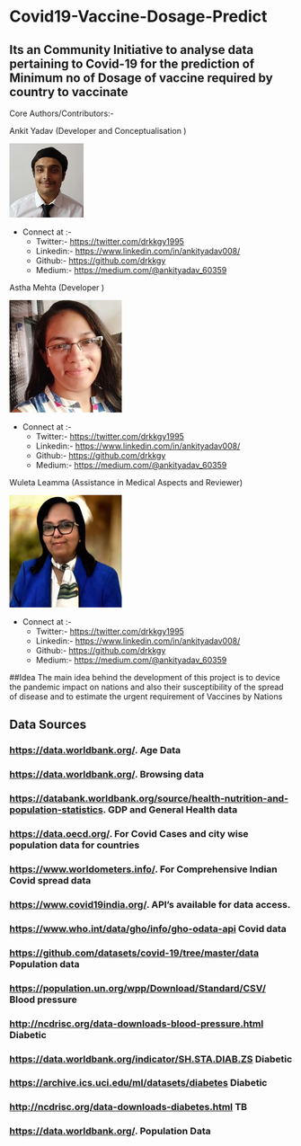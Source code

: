 # Covid19-Vaccine-Dosage-Predict

## Its an Community Initiative to analyse data pertaining to Covid-19 for the prediction of Minimum no of Dosage of vaccine required by country to vaccinate

Core Authors/Contributors:-


Ankit Yadav (Developer and Conceptualisation )

![Ankit Yadav](./Author_Details/AnkitsPic.jpg?raw=true  "Ankit Yadav")
* Connect at :-
    * Twitter:- https://twitter.com/drkkgy1995
    * Linkedin:- https://www.linkedin.com/in/ankityadav008/
    * Github:- https://github.com/drkkgy
    * Medium:- https://medium.com/@ankityadav_60359

Astha Mehta (Developer )

![Astha Mehta](./Author_Details/aastha.jpg?raw=true  "Astha Mehta")
* Connect at :-
    * Twitter:- https://twitter.com/drkkgy1995
    * Linkedin:- https://www.linkedin.com/in/ankityadav008/
    * Github:- https://github.com/drkkgy
    * Medium:- https://medium.com/@ankityadav_60359
    
Wuleta Leamma (Assistance in Medical Aspects and Reviewer)

![Wuleta Leamma](./Author_Details/Lemma.jpg?raw=true  "Wuleta Leamma")
* Connect at :-
    * Twitter:- https://twitter.com/drkkgy1995
    * Linkedin:- https://www.linkedin.com/in/ankityadav008/
    * Github:- https://github.com/drkkgy
    * Medium:- https://medium.com/@ankityadav_60359
    
##Idea
The main idea behind the development of this project is to device the pandemic impact on nations and also 
their susceptibility of the spread of disease and to estimate the urgent requirement of Vaccines by Nations 


## Data Sources

### https://data.worldbank.org/.                                                        Age Data
### https://data.worldbank.org/.                                                        Browsing data
### https://databank.worldbank.org/source/health-nutrition-and-population-statistics.   GDP and General Health data
### https://data.oecd.org/.                                                        For Covid Cases and city wise population data for countries
### https://www.worldometers.info/.                                                For Comprehensive Indian Covid spread data
### https://www.covid19india.org/.                                                 API’s available for data access.
### https://www.who.int/data/gho/info/gho-odata-api                                Covid data
### https://github.com/datasets/covid-19/tree/master/data                          Population data
### https://population.un.org/wpp/Download/Standard/CSV/                           Blood pressure
### http://ncdrisc.org/data-downloads-blood-pressure.html                          Diabetic
### https://data.worldbank.org/indicator/SH.STA.DIAB.ZS                            Diabetic
### https://archive.ics.uci.edu/ml/datasets/diabetes                               Diabetic
### http://ncdrisc.org/data-downloads-diabetes.html                                TB
### https://data.worldbank.org/.                                                   Population Data

